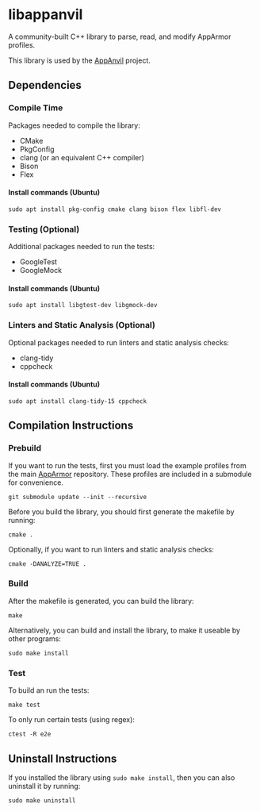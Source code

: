 # libappanvil
A community-built C++ library to parse, read, and modify AppArmor profiles.

This library is used by the [AppAnvil](https://github.com/jack-ullery/AppAnvil) project.

## Dependencies
### Compile Time
Packages needed to compile the library:
* CMake
* PkgConfig
* clang (or an equivalent C++ compiler)
* Bison
* Flex

#### Install commands (Ubuntu)
```
sudo apt install pkg-config cmake clang bison flex libfl-dev
```

### Testing (Optional)
Additional packages needed to run the tests:
* GoogleTest
* GoogleMock

#### Install commands (Ubuntu)
```
sudo apt install libgtest-dev libgmock-dev
```

### Linters and Static Analysis (Optional)
Optional packages needed to run linters and static analysis checks:
* clang-tidy
* cppcheck

#### Install commands (Ubuntu)
```
sudo apt install clang-tidy-15 cppcheck
```

## Compilation Instructions
### Prebuild
If you want to run the tests, first you must load the example profiles from the main [AppArmor](https://gitlab.com/apparmor/apparmor/-/tree/master/parser/tst/simple_tests) repository. These profiles are included in a submodule for convenience.
```
git submodule update --init --recursive
```

Before you build the library, you should first generate the makefile by running:
```
cmake .
```

Optionally, if you want to run linters and static analysis checks:
```
cmake -DANALYZE=TRUE .
```

### Build
After the makefile is generated, you can build the library:
```
make
```

Alternatively, you can build and install the library, to make it useable by other programs:
```
sudo make install
```

### Test
To build an run the tests:
```
make test
```

To only run certain tests (using regex):
```
ctest -R e2e
```

## Uninstall Instructions
If you installed the library using `sudo make install`, then you can also uninstall it by running:
```
sudo make uninstall
```
